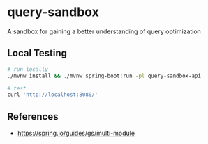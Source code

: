 # query-sandbox

A sandbox for gaining a better understanding of query optimization

## Local Testing

```sh
# run locally
./mvnw install && ./mvnw spring-boot:run -pl query-sandbox-api

# test
curl 'http://localhost:8080/'
```

## References

- https://spring.io/guides/gs/multi-module

